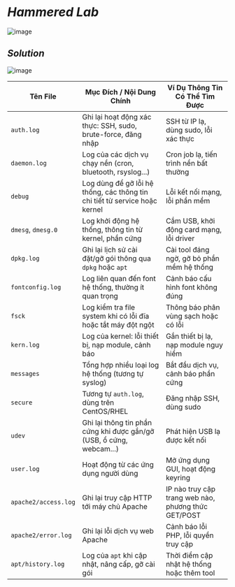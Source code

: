 # _Hammered Lab_

![image](https://github.com/user-attachments/assets/cbede024-13f6-4a4e-8ee0-c8ca279d8440)

## _Solution_

![image](https://github.com/user-attachments/assets/bdede07a-9cf8-40d6-8cf1-a4aaa0497533)

| Tên File            | Mục Đích / Nội Dung Chính                                                                 | Ví Dụ Thông Tin Có Thể Tìm Được                                           |
|---------------------|--------------------------------------------------------------------------------------------|---------------------------------------------------------------------------|
| `auth.log`          | Ghi lại hoạt động xác thực: SSH, sudo, brute-force, đăng nhập                             | SSH từ IP lạ, dùng sudo, lỗi xác thực                                    |
| `daemon.log`        | Log của các dịch vụ chạy nền (cron, bluetooth, rsyslog...)                                 | Cron job lạ, tiến trình nền bất thường                                   |
| `debug`             | Log dùng để gỡ lỗi hệ thống, các thông tin chi tiết từ service hoặc kernel                 | Lỗi kết nối mạng, lỗi phần mềm                                            |
| `dmesg`, `dmesg.0`  | Log khởi động hệ thống, thông tin từ kernel, phần cứng                                      | Cắm USB, khởi động card mạng, lỗi driver                                 |
| `dpkg.log`          | Ghi lại lịch sử cài đặt/gỡ gói thông qua `dpkg` hoặc `apt`                                 | Cài tool đáng ngờ, gỡ bỏ phần mềm hệ thống                               |
| `fontconfig.log`    | Log liên quan đến font hệ thống, thường ít quan trọng                                      | Cảnh báo cấu hình font không đúng                                        |
| `fsck`              | Log kiểm tra file system khi có lỗi đĩa hoặc tắt máy đột ngột                              | Thông báo phân vùng sạch hoặc có lỗi                                     |
| `kern.log`          | Log của kernel: lỗi thiết bị, nạp module, cảnh báo                                         | Gắn thiết bị lạ, nạp module nguy hiểm                                    |
| `messages`          | Tổng hợp nhiều loại log hệ thống (tương tự syslog)                                         | Bắt đầu dịch vụ, cảnh báo phần cứng                                      |
| `secure`            | Tương tự `auth.log`, dùng trên CentOS/RHEL                                                 | Đăng nhập SSH, dùng sudo                                                 |
| `udev`              | Ghi lại thông tin phần cứng khi được gắn/gỡ (USB, ổ cứng, webcam...)                       | Phát hiện USB lạ được kết nối                                            |
| `user.log`          | Hoạt động từ các ứng dụng người dùng                                                       | Mở ứng dụng GUI, hoạt động keyring                                       |
| `apache2/access.log`| Ghi lại truy cập HTTP tới máy chủ Apache                                                   | IP nào truy cập trang web nào, phương thức GET/POST                      |
| `apache2/error.log` | Ghi lại lỗi dịch vụ web Apache                                                             | Cảnh báo lỗi PHP, lỗi quyền truy cập                                     |
| `apt/history.log`   | Log của `apt` khi cập nhật, nâng cấp, gỡ cài gói                                           | Thời điểm cập nhật hệ thống hoặc thêm tool                              |


